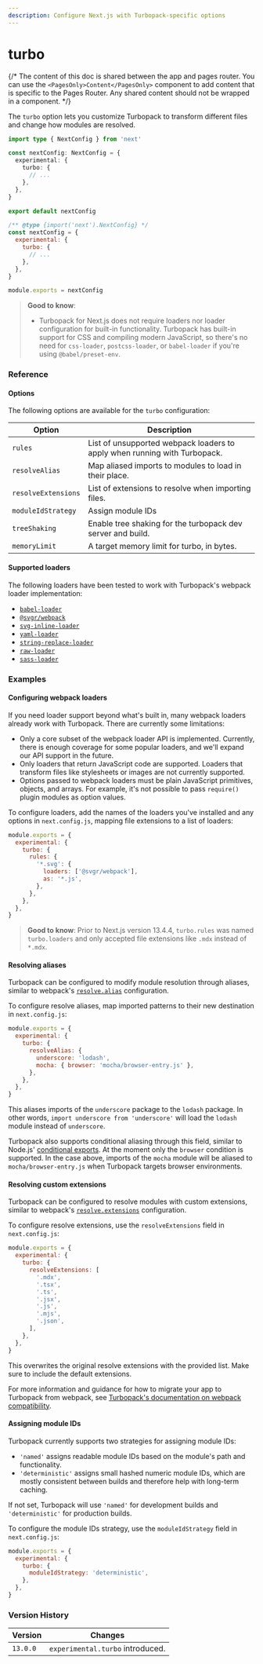```yaml
---
description: Configure Next.js with Turbopack-specific options
---
```


# turbo

{/\* The content of this doc is shared between the app and pages router. You can use the `<PagesOnly>Content</PagesOnly>` component to add content that is specific to the Pages Router. Any shared content should not be wrapped in a component. \*/}

The `turbo` option lets you customize Turbopack to transform different files and change how modules are resolved.

```ts
import type { NextConfig } from 'next'

const nextConfig: NextConfig = {
  experimental: {
    turbo: {
      // ...
    },
  },
}

export default nextConfig
```

```js
/** @type {import('next').NextConfig} */
const nextConfig = {
  experimental: {
    turbo: {
      // ...
    },
  },
}

module.exports = nextConfig
```

> **Good to know**:
>
> * Turbopack for Next.js does not require loaders nor loader configuration for built-in functionality. Turbopack has built-in support for CSS and compiling modern JavaScript, so there's no need for `css-loader`, `postcss-loader`, or `babel-loader` if you're using `@babel/preset-env`.

### Reference

#### Options

The following options are available for the `turbo` configuration:

| Option              | Description                                                               |
| ------------------- | ------------------------------------------------------------------------- |
| `rules`             | List of unsupported webpack loaders to apply when running with Turbopack. |
| `resolveAlias`      | Map aliased imports to modules to load in their place.                    |
| `resolveExtensions` | List of extensions to resolve when importing files.                       |
| `moduleIdStrategy`  | Assign module IDs                                                         |
| `treeShaking`       | Enable tree shaking for the turbopack dev server and build.               |
| `memoryLimit`       | A target memory limit for turbo, in bytes.                                |

#### Supported loaders

The following loaders have been tested to work with Turbopack's webpack loader implementation:

* [`babel-loader`](https://www.npmjs.com/package/babel-loader)
* [`@svgr/webpack`](https://www.npmjs.com/package/@svgr/webpack)
* [`svg-inline-loader`](https://www.npmjs.com/package/svg-inline-loader)
* [`yaml-loader`](https://www.npmjs.com/package/yaml-loader)
* [`string-replace-loader`](https://www.npmjs.com/package/string-replace-loader)
* [`raw-loader`](https://www.npmjs.com/package/raw-loader)
* [`sass-loader`](https://www.npmjs.com/package/sass-loader)

### Examples

#### Configuring webpack loaders

If you need loader support beyond what's built in, many webpack loaders already work with Turbopack. There are currently some limitations:

* Only a core subset of the webpack loader API is implemented. Currently, there is enough coverage for some popular loaders, and we'll expand our API support in the future.
* Only loaders that return JavaScript code are supported. Loaders that transform files like stylesheets or images are not currently supported.
* Options passed to webpack loaders must be plain JavaScript primitives, objects, and arrays. For example, it's not possible to pass `require()` plugin modules as option values.

To configure loaders, add the names of the loaders you've installed and any options in `next.config.js`, mapping file extensions to a list of loaders:

```js
module.exports = {
  experimental: {
    turbo: {
      rules: {
        '*.svg': {
          loaders: ['@svgr/webpack'],
          as: '*.js',
        },
      },
    },
  },
}
```

> **Good to know**: Prior to Next.js version 13.4.4, `turbo.rules` was named `turbo.loaders` and only accepted file extensions like `.mdx` instead of `*.mdx`.

#### Resolving aliases

Turbopack can be configured to modify module resolution through aliases, similar to webpack's [`resolve.alias`](https://webpack.js.org/configuration/resolve/#resolvealias) configuration.

To configure resolve aliases, map imported patterns to their new destination in `next.config.js`:

```js
module.exports = {
  experimental: {
    turbo: {
      resolveAlias: {
        underscore: 'lodash',
        mocha: { browser: 'mocha/browser-entry.js' },
      },
    },
  },
}
```

This aliases imports of the `underscore` package to the `lodash` package. In other words, `import underscore from 'underscore'` will load the `lodash` module instead of `underscore`.

Turbopack also supports conditional aliasing through this field, similar to Node.js' [conditional exports](https://nodejs.org/docs/latest-v18.x/api/packages.html#conditional-exports). At the moment only the `browser` condition is supported. In the case above, imports of the `mocha` module will be aliased to `mocha/browser-entry.js` when Turbopack targets browser environments.

#### Resolving custom extensions

Turbopack can be configured to resolve modules with custom extensions, similar to webpack's [`resolve.extensions`](https://webpack.js.org/configuration/resolve/#resolveextensions) configuration.

To configure resolve extensions, use the `resolveExtensions` field in `next.config.js`:

```js
module.exports = {
  experimental: {
    turbo: {
      resolveExtensions: [
        '.mdx',
        '.tsx',
        '.ts',
        '.jsx',
        '.js',
        '.mjs',
        '.json',
      ],
    },
  },
}
```

This overwrites the original resolve extensions with the provided list. Make sure to include the default extensions.

For more information and guidance for how to migrate your app to Turbopack from webpack, see [Turbopack's documentation on webpack compatibility](https://turbo.build/pack/docs/migrating-from-webpack).

#### Assigning module IDs

Turbopack currently supports two strategies for assigning module IDs:

* `'named'` assigns readable module IDs based on the module's path and functionality.
* `'deterministic'` assigns small hashed numeric module IDs, which are mostly consistent between builds and therefore help with long-term caching.

If not set, Turbopack will use `'named'` for development builds and `'deterministic'` for production builds.

To configure the module IDs strategy, use the `moduleIdStrategy` field in `next.config.js`:

```js
module.exports = {
  experimental: {
    turbo: {
      moduleIdStrategy: 'deterministic',
    },
  },
}
```

### Version History

| Version  | Changes                          |
| -------- | -------------------------------- |
| `13.0.0` | `experimental.turbo` introduced. |
